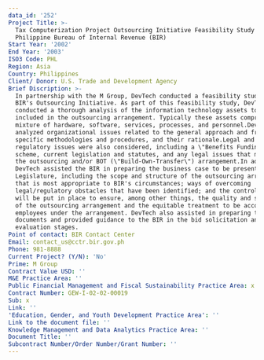 ```yaml
---
data_id: '252'
Project Title: >-
  Tax Computerization Project Outsourcing Initiative Feasibility Study for the
  Philippine Bureau of Internal Revenue (BIR)
Start Year: '2002'
End Year: '2003'
ISO3 Code: PHL
Region: Asia
Country: Philippines
Client/ Donor: U.S. Trade and Development Agency
Brief Discription: >-
  In partnership with the M Group, DevTech conducted a feasibility study for the
  BIR's Outsourcing Initiative. As part of this feasibility study, DevTech
  conducted a thorough analysis of the information technology assets to be
  included in the outsourcing arrangement. Typically these assets comprise a
  mixture of hardware, software, services, processes, and personnel.DevTech also
  analyzed organizational issues related to the general approach and framework,
  specific methodologies and procedures, and their rationale.Legal and
  regulatory issues were also considered, including a \"Benefits Funding\"
  scheme, current legislation and statutes, and any legal issues that may affect
  the outsourcing and/or BOT (\"Build-Own-Transfer\") arrangement.In addition,
  DevTech assisted the BIR in preparing the business case to be presented to the
  Legislature, including the scope and structure of the outsourcing arrangement
  that is most appropriate to BIR's circumstances; ways of overcoming
  legal/regulatory obstacles that have been identified; and the controls that
  will be put in place to ensure, among other things, the quality and security
  of the outsourcing arrangement and the equitable treatment to be accorded BIR
  employees under the arrangement. DevTech also assisted in preparing the tender
  documents and provided guidance to the BIR in the bid solicitation and
  evaluation stages.
Point of contact: BIR Contact Center
Email: contact_us@cctr.bir.gov.ph
Phone: 981-8888
Current Project? (Y/N): 'No'
Prime: M Group
Contract Value USD: ''
M&E Practice Area: ''
Public Financial Management and Fiscal Sustainability Practice Area: x
Contract Number: GEW-I-02-02-00019
Sub: x
Link: ''
'Education, Gender, and Youth Development Practice Area': ''
Link to the document file: ''
Knowledge Management and Data Analytics Practice Area: ''
Document Title: ''
Subcontract Number/Order Number/Grant Number: ''
---
```

